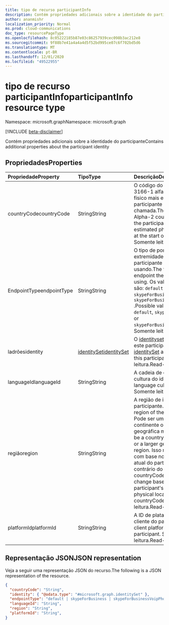 ```yaml
---
title: tipo de recurso participantInfo
description: Contém propriedades adicionais sobre a identidade do participante
author: ananmishr
localization_priority: Normal
ms.prod: cloud-communications
doc_type: resourcePageType
ms.openlocfilehash: 8c05222185b87e03c86257939cec098b3ac212e8
ms.sourcegitcommit: 9f88b7e41a4a4a4d5f52bd995ce07c6f702bd5d6
ms.translationtype: MT
ms.contentlocale: pt-BR
ms.lasthandoff: 12/01/2020
ms.locfileid: "49522955"
---
```

# <a name="participantinfo-resource-type"></a><span data-ttu-id="bb3dd-103">tipo de recurso participantInfo</span><span class="sxs-lookup"><span data-stu-id="bb3dd-103">participantInfo resource type</span></span>

<span data-ttu-id="bb3dd-104">Namespace: microsoft.graph</span><span class="sxs-lookup"><span data-stu-id="bb3dd-104">Namespace: microsoft.graph</span></span>

[!INCLUDE [beta-disclaimer](../../includes/beta-disclaimer.md)]

<span data-ttu-id="bb3dd-105">Contém propriedades adicionais sobre a identidade do participante</span><span class="sxs-lookup"><span data-stu-id="bb3dd-105">Contains additional properties about the participant identity</span></span>

## <a name="properties"></a><span data-ttu-id="bb3dd-106">Propriedades</span><span class="sxs-lookup"><span data-stu-id="bb3dd-106">Properties</span></span>

| <span data-ttu-id="bb3dd-107">Propriedade</span><span class="sxs-lookup"><span data-stu-id="bb3dd-107">Property</span></span>         | <span data-ttu-id="bb3dd-108">Tipo</span><span class="sxs-lookup"><span data-stu-id="bb3dd-108">Type</span></span>                            | <span data-ttu-id="bb3dd-109">Descrição</span><span class="sxs-lookup"><span data-stu-id="bb3dd-109">Description</span></span>                                                                                                                                                                                                      |
| :--------------- | :------------------------------ | :-----------------------------------------------------------------------------------------------------------------------------------------------------------                                                     |
| <span data-ttu-id="bb3dd-110">countryCode</span><span class="sxs-lookup"><span data-stu-id="bb3dd-110">countryCode</span></span>      | <span data-ttu-id="bb3dd-111">String</span><span class="sxs-lookup"><span data-stu-id="bb3dd-111">String</span></span>                          | <span data-ttu-id="bb3dd-112">O código do país ISO 3166-1 alfa-2 do local físico mais estimado do participante no início da chamada.</span><span class="sxs-lookup"><span data-stu-id="bb3dd-112">The ISO 3166-1 Alpha-2 country code of the participant's best estimated physical location at the start of the call.</span></span> <span data-ttu-id="bb3dd-113">Somente leitura.</span><span class="sxs-lookup"><span data-stu-id="bb3dd-113">Read-only.</span></span>                                                                                   |
| <span data-ttu-id="bb3dd-114">EndpointType</span><span class="sxs-lookup"><span data-stu-id="bb3dd-114">endpointType</span></span>     | <span data-ttu-id="bb3dd-115">String</span><span class="sxs-lookup"><span data-stu-id="bb3dd-115">String</span></span>                          | <span data-ttu-id="bb3dd-116">O tipo de ponto de extremidade que o participante está usando.</span><span class="sxs-lookup"><span data-stu-id="bb3dd-116">The type of endpoint the participant is using.</span></span> <span data-ttu-id="bb3dd-117">Os valores possíveis são: `default` , `skypeForBusiness` , ou `skypeForBusinessVoipPhone` .</span><span class="sxs-lookup"><span data-stu-id="bb3dd-117">Possible values are: `default`, `skypeForBusiness`, or `skypeForBusinessVoipPhone`.</span></span> <span data-ttu-id="bb3dd-118">Somente leitura.</span><span class="sxs-lookup"><span data-stu-id="bb3dd-118">Read-only.</span></span>                                                                    |
| <span data-ttu-id="bb3dd-119">ladrões</span><span class="sxs-lookup"><span data-stu-id="bb3dd-119">identity</span></span>         | [<span data-ttu-id="bb3dd-120">identitySet</span><span class="sxs-lookup"><span data-stu-id="bb3dd-120">identitySet</span></span>](identityset.md)   | <span data-ttu-id="bb3dd-121">O [identityset](identityset.md) associado a este participante.</span><span class="sxs-lookup"><span data-stu-id="bb3dd-121">The [identitySet](identityset.md) associated with this participant.</span></span> <span data-ttu-id="bb3dd-122">Somente leitura.</span><span class="sxs-lookup"><span data-stu-id="bb3dd-122">Read-only.</span></span>                                                                                                                                   |
| <span data-ttu-id="bb3dd-123">languageId</span><span class="sxs-lookup"><span data-stu-id="bb3dd-123">languageId</span></span>       | <span data-ttu-id="bb3dd-124">String</span><span class="sxs-lookup"><span data-stu-id="bb3dd-124">String</span></span>                          | <span data-ttu-id="bb3dd-125">A cadeia de caracteres de cultura do idioma.</span><span class="sxs-lookup"><span data-stu-id="bb3dd-125">The language culture string.</span></span> <span data-ttu-id="bb3dd-126">Somente leitura.</span><span class="sxs-lookup"><span data-stu-id="bb3dd-126">Read-only.</span></span>                                                                                                                                                                          |
| <span data-ttu-id="bb3dd-127">região</span><span class="sxs-lookup"><span data-stu-id="bb3dd-127">region</span></span>           | <span data-ttu-id="bb3dd-128">String</span><span class="sxs-lookup"><span data-stu-id="bb3dd-128">String</span></span>                          | <span data-ttu-id="bb3dd-129">A região de início do participante.</span><span class="sxs-lookup"><span data-stu-id="bb3dd-129">The home region of the participant.</span></span> <span data-ttu-id="bb3dd-130">Pode ser um país, um continente ou uma região geográfica maior.</span><span class="sxs-lookup"><span data-stu-id="bb3dd-130">This can be a country, a continent, or a larger geographic region.</span></span> <span data-ttu-id="bb3dd-131">Isso não é alterado com base no local físico atual do participante, ao contrário do countryCode.</span><span class="sxs-lookup"><span data-stu-id="bb3dd-131">This does not change based on the participant's current physical location, unlike countryCode.</span></span> <span data-ttu-id="bb3dd-132">Somente leitura.</span><span class="sxs-lookup"><span data-stu-id="bb3dd-132">Read-only.</span></span> |
| <span data-ttu-id="bb3dd-133">platformId</span><span class="sxs-lookup"><span data-stu-id="bb3dd-133">platformId</span></span>       | <span data-ttu-id="bb3dd-134">String</span><span class="sxs-lookup"><span data-stu-id="bb3dd-134">String</span></span>                          | <span data-ttu-id="bb3dd-135">A ID de plataforma do cliente do participante.</span><span class="sxs-lookup"><span data-stu-id="bb3dd-135">The client platform ID of the participant.</span></span> <span data-ttu-id="bb3dd-136">Somente leitura.</span><span class="sxs-lookup"><span data-stu-id="bb3dd-136">Read-only.</span></span>    |


## <a name="json-representation"></a><span data-ttu-id="bb3dd-137">Representação JSON</span><span class="sxs-lookup"><span data-stu-id="bb3dd-137">JSON representation</span></span>

<span data-ttu-id="bb3dd-138">Veja a seguir uma representação JSON do recurso.</span><span class="sxs-lookup"><span data-stu-id="bb3dd-138">The following is a JSON representation of the resource.</span></span>

<!-- {
  "blockType": "resource",
  "optionalProperties": [
    "countryCode",
    "endpointType",
    "languageId",
    "region"
  ],
  "@odata.type": "microsoft.graph.participantInfo"
}-->
```json
{
  "countryCode": "String",
  "identity": { "@odata.type": "#microsoft.graph.identitySet" },
  "endpointType": "default | skypeForBusiness | skypeForBusinessVoipPhone",
  "languageId": "String",
  "region": "String",
  "platformId": "String",
}
```

<!-- uuid: 8fcb5dbc-d5aa-4681-8e31-b001d5168d79
2015-10-25 14:57:30 UTC -->
<!--
{
  "type": "#page.annotation",
  "description": "participantInfo resource",
  "keywords": "",
  "section": "documentation",
  "tocPath": "",
  "suppressions": []
}
-->


